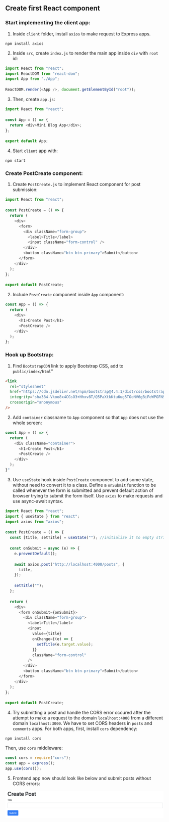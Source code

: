 ## Create first React component

### Start implementing the client app:

1. Inside `client` folder, install `axios` to make request to Express apps.

```shell
npm install axios
```

2. Inside `src`, create `index.js` to render the main app inside `div` with `root` id:

```js
import React from "react";
import ReactDOM from "react-dom";
import App from "./App";

ReactDOM.render(<App />, document.getElementById("root"));
```

3. Then, create `app.js`:

```js
import React from "react";

const App = () => {
  return <div>Mini Blog App</div>;
};

export default App;
```

4. Start `client` app with:

```shell
npm start
```

### Create PostCreate component:

1. Create `PostCreate.js` to implement React component for post submission:

```js
import React from "react";

const PostCreate = () => {
  return (
    <div>
      <form>
        <div className="form-group">
          <label>Title</label>
          <input className="form-control" />
        </div>
        <button className="btn btn-primary">Submit</button>
      </form>
    </div>
  );
};

export default PostCreate;
```

2. Include `PostCreate` component inside `App` component:

```js
const App = () => {
  return (
    <div>
      <h1>Create Post</h1>
      <PostCreate />
    </div>
  );
};
```

### Hook up Bootstrap:

1. Find `BootstrapCDN` link to apply Bootstrap CSS, add to `public/index/html`"

```html
<link
  rel="stylesheet"
  href="https://cdn.jsdelivr.net/npm/bootstrap@4.4.1/dist/css/bootstrap.min.css"
  integrity="sha384-Vkoo8x4CGsO3+Hhxv8T/Q5PaXtkKtu6ug5TOeNV6gBiFeWPGFN9MuhOf23Q9Ifjh"
  crossorigin="anonymous"
/>
```

2. Add `container` classname to `App` component so that `App` does not use the whole screen:

```js
const App = () => {
  return (
    <div className="container">
      <h1>Create Post</h1>
      <PostCreate />
    </div>
  );
}"
```

3. Use `useState` hook inside `PostCreate` component to add some state, without need to convert it to a class. Define a `onSubmit` function to be called whenever the form is submitted and prevent default action of browser trying to submit the form itself. Use `axios` to make requests and use async-await syntax.

```js
import React from "react";
import { useState } from "react";
import axios from "axios";

const PostCreate = () => {
  const [title, setTitle] = useState(""); //initialize it to empty string

  const onSubmit = async (e) => {
    e.preventDefault();

    await axios.post("http://localhost:4000/posts", {
      title,
    });

    setTitle("");
  };

  return (
    <div>
      <form onSubmit={onSubmit}>
        <div className="form-group">
          <label>Title</label>
          <input
            value={title}
            onChange={(e) => {
              setTitle(e.target.value);
            }}
            className="form-control"
          />
        </div>
        <button className="btn btn-primary">Submit</button>
      </form>
    </div>
  );
};

export default PostCreate;
```

4. Try submitting a post and handle the CORS error occured after the attempt to make a request to the domain `localhost:4000` from a different domain `localhost:3000`. We have to set CORS headers in `posts` and `comments` apps. For both apps, first, install `cors` dependency:

```shell
npm install cors
```

Then, use `cors` middleware:

```js
const cors = require("cors");
const app = express();
app.use(cors());
```

5. Frontend app now should look like below and submit posts without CORS errors:

![this](../screenshots/01_PostCreate.png)
